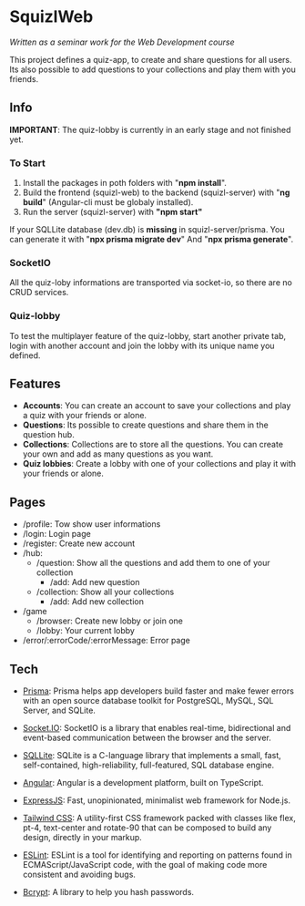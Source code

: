 # SquizlWeb
*Written as a seminar work for the Web Development course*

This project defines a quiz-app, to create and share questions for all users. Its also possible to add questions to your collections and play them with you friends.


## Info
**IMPORTANT**: The quiz-lobby is currently in an early stage and not finished yet.
### To Start
1. Install the packages in poth folders with "**npm install**".
2. Build the frontend (squizl-web) to the backend (squizl-server) with "**ng build**" (Angular-cli must be globaly installed).
3. Run the server (squizl-server) with **"npm start"**

If your SQLLite database (dev.db) is **missing** in squizl-server/prisma. You can generate it with "**npx prisma migrate dev**" And "**npx prisma generate**".

### SocketIO
All the quiz-loby informations are transported via socket-io, so there are no CRUD services.

### Quiz-lobby
To test the multiplayer feature of the quiz-lobby, start another private tab, login with another account and join the lobby with its unique name you defined.

## Features
* **Accounts**: You can create an account to save your collections and play a quiz with your friends or alone.
* **Questions**: Its possible to create questions and share them in the question hub.
* **Collections**: Collections are to store all the questions. You can create your own and add as many questions as you want.
* **Quiz lobbies**: Create a lobby with one of your collections and play it with your friends or alone.

## Pages
* /profile: Tow show user informations
* /login: Login page
* /register: Create new account
* /hub:
  * /question: Show all the questions and add them to one of your collection
    * /add: Add new question
  * /collection: Show all your collections
    * /add: Add new collection
* /game
  * /browser: Create new lobby or join one
  * /lobby: Your current lobby
* /error/:errorCode/:errorMessage: Error page

## Tech
- [Prisma]: Prisma helps app developers build faster and make fewer errors with an open source database toolkit for PostgreSQL, MySQL, SQL Server, and SQLite.
- [Socket.IO]: SocketIO is a library that enables real-time, bidirectional and event-based communication between the browser and the server. 
- [SQLLite]: SQLite is a C-language library that implements a small, fast, self-contained, high-reliability, full-featured, SQL database engine.
- [Angular]: Angular is a development platform, built on TypeScript.
- [ExpressJS]: Fast, unopinionated, minimalist web framework for Node.js.
- [Tailwind CSS]: A utility-first CSS framework packed with classes like flex, pt-4, text-center and rotate-90 that can be composed to build any design, directly in your markup.
- [ESLint]: ESLint is a tool for identifying and reporting on patterns found in ECMAScript/JavaScript code, with the goal of making code more consistent and avoiding bugs.
- [Bcrypt]: A library to help you hash passwords.

    [Prisma]: <https://www.prisma.io/>
    [Socket.IO]: <https://socket.io/>
    [SQLLite]: <https://sqlite.org/index.html>
    [Angular]: <https://angular.io/>
    [ExpressJS]: <http://expressjs.com/>
    [Tailwind CSS]: <https://tailwindcss.com/>
    [ESLint]: <https://eslint.org/>
    [Bcrypt]: <https://www.npmjs.com/package/bcrypt>
